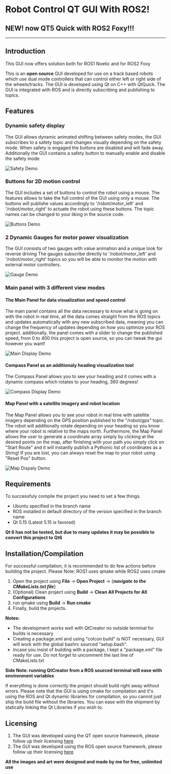 # Robot Control QT GUI With ROS2!

## NEW! now QT5 Quick with ROS2 Foxy!!!
---
## Introduction
This GUI now offers solution both for ROS1 Noetic and for ROS2 Foxy

This is an **open source** GUI developed for use on a track based robots which use dual mode controllers that can control 
either left or right side of the wheels/tracks.
The GUI is developed using Qt on C++ with QtQuick. The GUI is integrated with ROS and is directly subscribing and publishing to topics.

## Features

### Dynamic safety display
The GUI allows dynamic animated shifting between safety modes, the GUI subscribes to a safety topic and changes visually depending on the safety mode.
When safety is engaged the buttons are disabled and will fade away. Additionally the GUI contains a safety button to manually enable and disable the safety mode

![Safety Demo](https://i.imgur.com/NIrsiO5.gif)

### Buttons for 2D motion control
The GUI includes a set of buttons to control the robot using a mouse. The features allows to take the full control of the GUI using only a mouse.
The buttons will publishe values accordingly to '/robot/motor_left' and '/robot/motor_right' to actuate the robot using these buttons. 
The topic names can be changed to your liking in the source code.

![Buttons Demo](https://i.imgur.com/lcFc3dS.gif)

### 2 Dynamic Gauges for motor power visualization
The GUI consists of two gauges with value animation and a unique look for reverse driving
The gauges subscribe directly to '/robot/motor_left' and '/robot/motor_right' topics so you will be able to monitor the motion with external motor controllers.

![Gauge Demo](https://i.imgur.com/iVAAk7S.gif)

### Main panel with 3 different view modes
#### The Main Panel for data visualization and speed control
The main panel contains all the data necessary to know what is going on with the robot in real time, all the data comes straight
from the ROS topics and updates automatically with any new subscribed data, meaning you can change the frequency of updates depending
on how you optimize your ROS project. additionally, the panel comes with a slider to change the published speed, from 0 to 400
this project is open source, so you can tweak the gui however you want!

![Main Display Demo](https://i.imgur.com/JSZbYPM.gif)

#### Compass Panel as an additionaly heading visualization tool
The Compass Panel allows you to see your heading and it comes with a dynamic compass which rotates
to your heading, 360 degrees!

![Compass Display Demo](https://i.imgur.com/pLFQZ8R.gif)

#### Map Panel with a satellite imagery and robot location
The Map Panel allows you to see your robot in real time with satellite imagery depending on the GPS position published to the "/robot/gps" topic.
The robot will additionally rotate depending on your heading so you know where your robot is relative to the maps north.
Furthermore, the Map Panel allows the user to generate a coordinate array simply by clicking at the desired points on the map, after finishing with your path
you simply click on "Start Route" and it will instantly publish a Pythonic list of coordinates as a String!
If you are lost, you can always reset the map to your robot using "Reset Pos" button.

![Map Dispaly Demo](https://i.imgur.com/tL2SVb0.gif)

## Requirements
To successfuly compile the project you need to set a few things.

* Ubuntu specified in the branch name
* ROS installed in default directory of the version specified in the branch name
* Qt 5.15 (Latest 5.15 is favored)

**Qt 6 has not be tested, but due to many updates it may be possible to convert this project to Qt6**

## Installation/Compilation
For successful compilation, it is recommended to do few actions before building the project.
Please Note: ROS1 uses qmake while ROS2 uses cmake
1. Open the project using **File** -> **Open Project** -> {**_navigate to the CMakeLists.txt file_**}
2. (Optional) Clean project using  **Build** -> **Clean All Projects for All Configurations**
3. run qmake using **Build** -> **Run cmake**
4. Finally, build the projects. 

**Notes:**
* The development works well with QtCreator no outside terminal for builds is necessary
* Creating a package.xml and using "colcon build" is NOT necessary, GUI will work with the global bashrc sourced "setup.bash".
* Incase you insist of building with a package, I kept a "package.xml" file ready for use. Do not forget to uncomment the last line of CMakeLists.txt

**Side Note: running QtCreator from a ROS sourced terminal will ease with environment variables**

If everything is done correctly the project should build right away without errors. Please note that the GUI is using cmake for compilation
and it's using the ROS and Qt dynamic libraries for compilation, so you cannot just ship the build file without the libraries.
You can ease with the shipment by statically linking the Qt Libraries if you wish to.

## Licensing
1. The GUI was developed using the QT open source framework, please follow up their licensing [here](https://www.qt.io/download-open-source)
2. The GUI was developed using the ROS open source framework, please follow up their licensing [here](https://www.ros.org)

**All the images and art were designed and made by me for free, unlimited use**